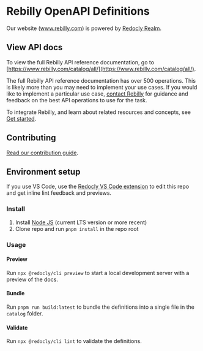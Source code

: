 # Rebilly OpenAPI Definitions

Our website (www.rebilly.com) is powered by [Redocly Realm](https://redocly.com/realm/).

## View API docs

To view the full Rebilly API reference documentation, go to [https://www.rebilly.com/catalog/all/](https://www.rebilly.com/catalog/all/).

The full Rebilly API reference documentation has over 500 operations. This is likely more than you may need to implement your use cases. If you would like to implement a particular use case, [contact Rebilly](https://www.rebilly.com/support/) for guidance and feedback on the best API operations to use for the task.

To integrate Rebilly, and learn about related resources and concepts,
see [Get started](https://www.rebilly.com/docs/dev-docs#get-started).

## Contributing

[Read our contribution guide](./CONTRIBUTING.md).

## Environment setup

If you use VS Code, use the [Redocly VS Code extension](https://marketplace.visualstudio.com/items?itemName=Redocly.openapi-vs-code) to edit this repo and get inline lint feedback and previews.

### Install

1. Install [Node JS](https://nodejs.org/) (current LTS version or more recent)
2. Clone repo and run `pnpm install` in the repo root

### Usage

#### Preview

Run `npx @redocly/cli preview` to start a local development server with a preview of the docs.

#### Bundle

Run `pnpm run build:latest` to bundle the definitions into a single file in the `catalog` folder.

#### Validate

Run `npx @redocly/cli lint` to validate the definitions.
